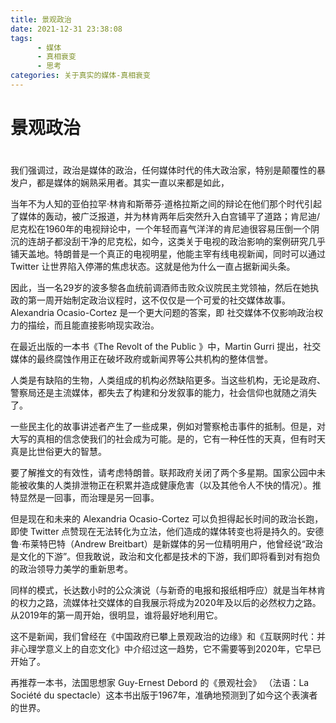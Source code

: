 ```yaml
---
title: 景观政治
date: 2021-12-31 23:38:08
tags:
      - 媒体
      - 真相衰变
      - 思考
categories: 关于真实的媒体-真相衰变
---
```

# 景观政治
 #
我们强调过，政治是媒体的政治，任何媒体时代的伟大政治家，特别是颠覆性的暴发户，都是媒体的娴熟采用者。其实一直以来都是如此，

当年不为人知的亚伯拉罕·林肯和斯蒂芬·道格拉斯之间的辩论在他们那个时代引起了媒体的轰动，被广泛报道，并为林肯两年后突然升入白宫铺平了道路；肯尼迪/尼克松在1960年的电视辩论中，一个年轻而喜气洋洋的肯尼迪很容易压倒一个阴沉的连胡子都没刮干净的尼克松，如今，这类关于电视的政治影响的案例研究几乎铺天盖地。特朗普是一个真正的电视明星，他能主宰有线电视新闻，同时可以通过 Twitter 让世界陷入停滞的焦虑状态。这就是他为什么一直占据新闻头条。

因此，当一名29岁的波多黎各血统前调酒师击败众议院民主党领袖，然后在她执政的第一周开始制定政治议程时，这不仅仅是一个可爱的社交媒体故事。Alexandria Ocasio-Cortez 是一个更大问题的答案，即 社交媒体不仅影响政治权力的描绘，而且能直接影响现实政治。

在最近出版的一本书《The Revolt of the Public 》中，Martin Gurri 提出，社交媒体的最终腐蚀作用正在破坏政府或新闻界等公共机构的整体信誉。

人类是有缺陷的生物，人类组成的机构必然缺陷更多。当这些机构，无论是政府、警察局还是主流媒体，都失去了构建和分发叙事的能力，社会信仰也就随之消失了。

一些民主化的故事讲述者产生了一些成果，例如对警察枪击事件的抵制。但是，对大写的真相的信念使我们的社会成为可能。是的，它有一种任性的天真，但有时天真是比世俗更大的智慧。

要了解推文的有效性，请考虑特朗普。联邦政府关闭了两个多星期。国家公园中未能被收集的人类排泄物正在积累并造成健康危害（以及其他令人不快的情况）。推特显然是一回事，而治理是另一回事。

但是现在和未来的 Alexandria Ocasio-Cortez 可以负担得起长时间的政治长跑，即使 Twitter 点赞现在无法转化为立法，他们造成的媒体转变也将是持久的。安德鲁·布莱特巴特（Andrew Breitbart）是新媒体的另一位精明用户，他曾经说“政治是文化的下游”。但我敢说，政治和文化都是技术的下游，我们即将看到对有抱负的政治领导力美学的重新思考。

同样的模式，长达数小时的公众演说（与新奇的电报和报纸相呼应）就是当年林肯的权力之路，流媒体社交媒体的自我展示将成为2020年及以后的必然权力之路。从2019年的第一周开始，很明显，谁将最好地利用它。

这不是新闻，我们曾经在《中国政府已攀上景观政治的边缘》和《互联网时代：并非心理学意义上的自恋文化》中介绍过这一趋势，它不需要等到2020年，它早已开始了。

再推荐一本书，法国思想家 Guy-Ernest Debord 的《景观社会》 （法语：La Société du spectacle）这本书出版于1967年，准确地预测到了如今这个表演者的世界。
